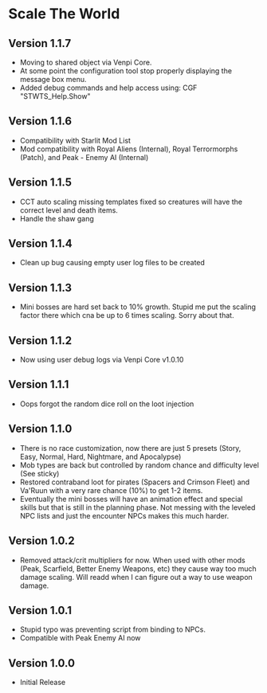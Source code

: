# Scale The World

## Version 1.1.7
* Moving to shared object via Venpi Core. 
* At some point the configuration tool stop properly displaying the message box menu.
* Added debug commands and help access using: CGF "STWTS_Help.Show" 

## Version 1.1.6
* Compatibility with Starlit Mod List
* Mod compatibility with Royal Aliens (Internal), Royal Terrormorphs (Patch), and Peak - Enemy AI (Internal)

## Version 1.1.5
* CCT auto scaling missing templates fixed so creatures will have the correct level and death items.
* Handle the shaw gang

## Version 1.1.4
* Clean up bug causing empty user log files to be created

## Version 1.1.3
* Mini bosses are hard set back to 10% growth. Stupid me put the scaling factor there which cna be up to 6 times scaling. Sorry about that. 

## Version 1.1.2
* Now using user debug logs via Venpi Core v1.0.10

## Version 1.1.1
* Oops forgot the random dice roll on the loot injection 

## Version 1.1.0
* There is no race customization, now there are just 5 presets (Story, Easy, Normal, Hard, Nightmare, and Apocalypse)
* Mob types are back but controlled by random chance and difficulty level (See sticky)
* Restored contraband loot for pirates (Spacers and Crimson Fleet) and Va'Ruun with a very rare chance (10%) to get 1-2 items.
* Eventually the mini bosses will have an animation effect and special skills but that is still in the planning phase. Not messing with the leveled NPC lists and just the encounter NPCs makes this much harder.

## Version 1.0.2
* Removed attack/crit multipliers for now. When used with other mods (Peak, Scarfield, Better Enemy Weapons, etc) they cause way too much damage scaling. Will readd when I can figure out a way to use weapon damage.

## Version 1.0.1
* Stupid typo was preventing script from binding to NPCs.
* Compatible with Peak Enemy AI now

## Version 1.0.0
* Initial Release